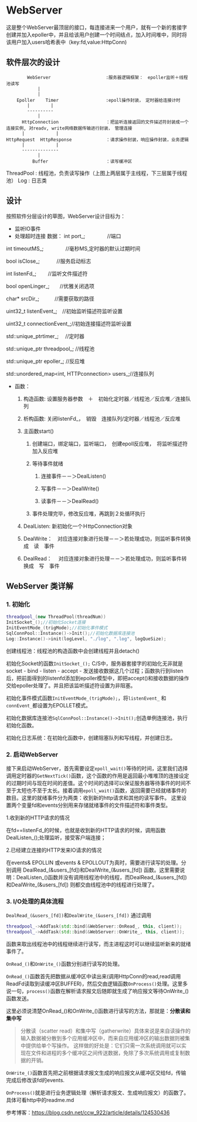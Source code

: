 # WebServer
这是整个WebServer最顶层的接口，每连接进来一个用户，就有一个新的套接字创建并加入epoller中，并且给该用户创建一个时间结点，加入时间堆中，同时将该用户加入users哈希表中（key:fd,value:HttpConn)

## 软件层次的设计
            WebServer                     :服务器逻辑框架：　epoller监听＋线程池读写
                |
                |
        Epoller    Timer                  :epoll操作封装，　定时器给连接计时
            |        |
            ----------
                |
          HttpConnection                  ：把监听连接返回的文件描述符封装成一个连接实例, 对readv, write网络数据传输进行封装，　管理连接
          |            |
    HttpRequest  HttpResponse             ：请求操作封装，响应操作封装，业务逻辑
          |            |
          --------------
                |
              Buffer                      ：读写缓冲区
  
  ThreadPool                              : 线程池，负责读写操作（上图上两层属于主线程，下三层属于线程池）
  Log                                     : 日志类

## 设计
按照软件分层设计的草图，WebServer设计目标为：

+ 监听IO事件
+ 处理超时连接
数据：
int port_; 　　　　//端口

int timeoutMS_; 　　　　//毫秒MS,定时器的默认过期时间

bool isClose_; 　　　//服务启动标志

int listenFd_; 　　//监听文件描述符

bool openLinger_;　　//优雅关闭选项

char* srcDir_;　　　//需要获取的路径

uint32_t listenEvent_;　//初始监听描述符监听设置

uint32_t connectionEvent_;//初始连接描述符监听设置

std::unique_ptrtimer_;　 //定时器

std::unique_ptr threadpool_; //线程池

std::unique_ptr epoller_; //反应堆

std::unordered_map<int, HTTPconnection> users_;//连接队列

+ 函数：

    1. 构造函数: 设置服务器参数　＋　初始化定时器／线程池／反应堆／连接队列

    2. 析构函数: 关闭listenFd_，　销毁　连接队列/定时器／线程池／反应堆

    3. 主函数start()

        1. 创建端口，绑定端口，监听端口，　创建epoll反应堆，　将监听描述符加入反应堆

        2. 等待事件就绪

            1. 连接事件－－＞DealListen()

            2. 写事件－－＞DealWrite()

            3. 读事件－－＞DealRead()

        3. 事件处理完毕，修改反应堆，再跳到２处循环执行

    4. DealListen:  新初始化一个ＨttpConnection对象

    5. DealWrite：　对应连接对象进行处理－－＞若处理成功，则监听事件转换成　读　事件

    6. DealRead：　 对应连接对象进行处理－－＞若处理成功，则监听事件转换成　写　事件

## WebServer 类详解
### 1. 初始化
```c++
threadpool_(new ThreadPool(threadNum))
InitSocket_();//初始化Socket连接
InitEventMode_(trigMode);//初始化事件模式
SqlConnPool::Instance()->Init();//初始化数据库连接池
Log::Instance()->init(logLevel, "./log", ".log", logQueSize);   
```
创建线程池：线程池的构造函数中会创建线程并且detach()

初始化Socket的函数`InitSocket_();` C/S中，服务器套接字的初始化无非就是socket - bind - listen - accept - 发送接收数据这几个过程；函数执行到listen后，把前面得到的listenfd添加到epoller模型中，即把accept()和接收数据的操作交给epoller处理了。并且把该监听描述符设置为非阻塞。

初始化事件模式函数`InitEventMode_(trigMode);`，将`listenEvent_` 和 `connEvent_`都设置为EPOLLET模式。

初始化数据库连接池`SqlConnPool::Instance()->Init();`创造单例连接池，执行初始化函数。

初始化日志系统：在初始化函数中，创建阻塞队列和写线程，并创建日志。

### 2. 启动WebServer
接下来启动WebServer，首先需要设定`epoll_wait()`等待的时间，这里我们选择调用定时器的`GetNextTick()`函数，这个函数的作用是返回最小堆堆顶的连接设定的过期时间与现在时间的差值。这个时间的选择可以保证服务器等待事件的时间不至于太短也不至于太长。接着调用`epoll_wait()`函数，返回需要已经就绪事件的数目。这里的就绪事件分为两类：收到新的http请求和其他的读写事件。
这里设置两个变量fd和events分别用来存储就绪事件的文件描述符和事件类型。

1.收到新的HTTP请求的情况

在fd==listenFd_的时候，也就是收到新的HTTP请求的时候，调用函数DealListen_();处理监听，接受客户端连接；

2.已经建立连接的HTTP发来IO请求的情况

在events& EPOLLIN 或events & EPOLLOUT为真时，需要进行读写的处理。分别调用 DealRead_(&users_[fd])和DealWrite_(&users_[fd]) 函数。这里需要说明：DealListen_()函数并没有调用线程池中的线程，而DealRead_(&users_[fd])和DealWrite_(&users_[fd]) 则都交由线程池中的线程进行处理了。

### 3. I/O处理的具体流程
`DealRead_(&users_[fd])`和`DealWrite_(&users_[fd])` 通过调用
```c++
threadpool_->AddTask(std::bind(&WebServer::OnRead_, this, client));     //读
threadpool_->AddTask(std::bind(&WebServer::OnWrite_, this, client));    //写
```
函数来取出线程池中的线程继续进行读写，而主进程这时可以继续监听新来的就绪事件了。

`OnRead_()`和`OnWrite_()`函数分别进行读写的处理。

`OnRead_()`函数首先把数据从缓冲区中读出来(调用HttpConn的read,read调用ReadFd读取到读缓冲区BUFFER)，然后交由逻辑函数`OnProcess()`处理。这里多说一句，`process()`函数在解析请求报文后随即就生成了响应报文等待OnWrite_()函数发送。

这里必须说清楚OnRead_()和OnWrite_()函数进行读写的方法，那就是：**分散读和集中写**
> 分散读（scatter read）和集中写（gatherwrite）具体来说是来自读操作的输入数据被分散到多个应用缓冲区中，而来自应用缓冲区的输出数据则被集中提供给单个写操作。
这样做的好处是：它们只需一次系统调用就可以实现在文件和进程的多个缓冲区之间传送数据，免除了多次系统调用或复制数据的开销。

`OnWrite_()`函数首先把之前根据请求报文生成的响应报文从缓冲区交给fd，传输完成后修改该fd的events.

``OnProcess()``就是进行业务逻辑处理（解析请求报文、生成响应报文）的函数了。具体可看http中的readme.md

参考博客：https://blog.csdn.net/ccw_922/article/details/124530436
